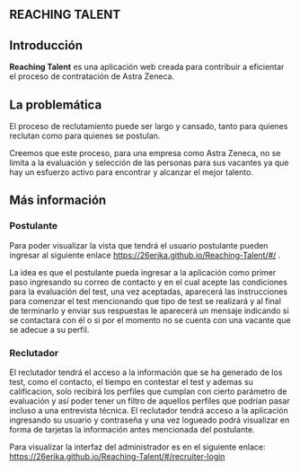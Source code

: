 ## REACHING TALENT
 
## Introducción
 
**Reaching Talent** es una aplicación web creada para contribuir a eficientar el proceso de contratación de Astra Zeneca.
 
## La problemática
 
El proceso de reclutamiento puede ser largo y cansado, tanto para quienes reclutan como para quienes se postulan.
 
Creemos que este proceso, para una empresa como Astra Zeneca, no se limita a la evaluación y selección de las personas para sus vacantes ya que hay un esfuerzo activo para encontrar y alcanzar el mejor talento.
 
## Más información
 
### Postulante
 
Para poder visualizar la vista que tendrá el usuario postulante pueden ingresar al siguiente enlace https://26erika.github.io/Reaching-Talent/#/ .
 
La idea es que el postulante pueda ingresar a la aplicación como primer paso ingresando su correo de contacto y en el cual acepte las condiciones para la evaluación del test, una vez aceptadas, aparecerá las instrucciones para comenzar el test mencionando que tipo de test se realizará y al final de terminarlo y enviar sus respuestas le aparecerá un mensaje indicando si se contactara con él o si por el momento no se cuenta con una vacante que se adecue a su perfil.
 
### Reclutador
 
El reclutador tendrá el acceso a la información que se ha generado de los test, como el contacto, el tiempo en contestar el test y ademas su calificacion, solo recibirá los perfiles que cumplan con cierto parámetro de evaluación y así poder tener un filtro de aquellos perfiles que podrían pasar incluso a una entrevista técnica. El reclutador tendrá acceso a la aplicación ingresando su usuario y contraseña y una vez logueado podrá visualizar en forma de tarjetas la información antes mencionada del postulante.

Para visualizar la interfaz del administrador es en el siguiente enlace: https://26erika.github.io/Reaching-Talent/#/recruiter-login